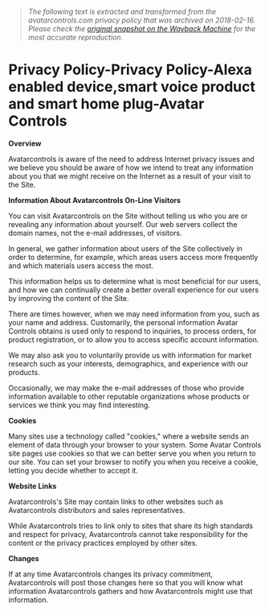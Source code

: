> *The following text is extracted and transformed from the avatarcontrols.com privacy policy that was archived on 2018-02-16. Please check the [original snapshot on the Wayback Machine](https://web.archive.org/web/20180216123808id_/http%3A//avatarcontrols.com/index.php%3Fac%3Darticle%26at%3Dlist%26tid%3D70) for the most accurate reproduction.*

# Privacy Policy-Privacy Policy-Alexa enabled device,smart voice product and smart home plug-Avatar Controls

**Overview**

Avatarcontrols is aware of the need to address Internet privacy issues and we believe you should be aware of how we intend to treat any information about you that we might receive on the Internet as a result of your visit to the Site.

**Information About Avatarcontrols On-Line Visitors**

You can visit Avatarcontrols on the Site without telling us who you are or revealing any information about yourself. Our web servers collect the domain names, not the e-mail addresses, of visitors.

In general, we gather information about users of the Site collectively in order to determine, for example, which areas users access more frequently and which materials users access the most.

This information helps us to determine what is most beneficial for our users, and how we can continually create a better overall experience for our users by improving the content of the Site.

There are times however, when we may need information from you, such as your name and address. Customarily, the personal information Avatar Controls obtains is used only to respond to inquiries, to process orders, for product registration, or to allow you to access specific account information.

We may also ask you to voluntarily provide us with information for market research such as your interests, demographics, and experience with our products.

Occasionally, we may make the e-mail addresses of those who provide information available to other reputable organizations whose products or services we think you may find interesting.

**Cookies**

Many sites use a technology called "cookies," where a website sends an element of data through your browser to your system. Some Avatar Controls site pages use cookies so that we can better serve you when you return to our site. You can set your browser to notify you when you receive a cookie, letting you decide whether to accept it.

**Website Links**

Avatarcontrols's Site may contain links to other websites such as Avatarcontrols distributors and sales representatives.

While Avatarcontrols tries to link only to sites that share its high standards and respect for privacy, Avatarcontrols cannot take responsibility for the content or the privacy practices employed by other sites.

**Changes**

If at any time Avatarcontrols changes its privacy commitment, Avatarcontrols will post those changes here so that you will know what information Avatarcontrols gathers and how Avatarcontrols might use that information.
